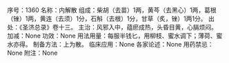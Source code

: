 序号：1360
名称：内解散
组成：柴胡（去苗）1两，黄芩（去黑心）1两，葛根（锉）1两，黄连（去须）1分，石斛（去根）1分，甘草（炙，锉）1两1分。
出处：《圣济总录》卷十三。
主治：风邪入中，蕴瘀成热，头昏目黄，心膈烦闷。
加减：None
功效：None
用法用量：每服半钱匕，用柳枝、蜜水调下；薄荷、蜜水亦得。
制备方法：上为散。
临床应用：None
各家论述：None
用药禁忌：None
附注：None
